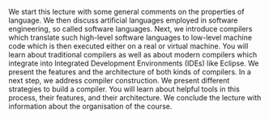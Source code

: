 We start this lecture with some general comments on the properties of language. We then discuss artificial languages employed in software engineering, so called software languages. Next, we introduce compilers which translate such high-level software languages to low-level machine code which is then executed either on a real or virtual machine. You will learn about traditional compilers as well as about modern compilers which integrate into Integrated Development Environments (IDEs) like Eclipse. We present the features and the architecture of both kinds of compilers. In a next step, we address compiler construction. We present different strategies to build a compiler. You will learn about helpful tools in this process, their features, and their architecture. We conclude the lecture with information about the organisation of the course.